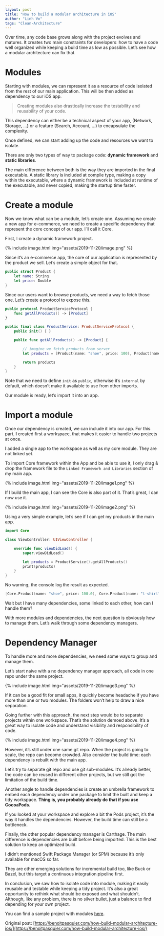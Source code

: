 ```yaml
---
layout: post
title: "How to build a modular architecture in iOS"
author: "Linh Vo"
tags: "Clean-Architecture"
---
```


Over time, any code base grows along with the project evolves and matures. It creates two main constraints for developers: how to have a code well organized while keeping a build time as low as possible. Let’s see how a modular architecture can fix that.

# Modules

Starting with modules, we can represent it as a resource of code isolated from the rest of our main application. This will be then added as dependency to our iOS app.

> Creating modules also drastically increase the testability and reusability of your code.

This dependency can either be a technical aspect of your app, (Network, Storage, …) or a feature (Search, Account, …) to encapsulate the complexity.

Once defined, we can start adding up the code and resources we want to isolate.

There are only two types of way to package code: **dynamic framework** and **static libraries**.

The main difference between both is the way they are imported in the final executable. A static library is included at compile type, making a copy within the executable, where a dynamic framework is included at runtime of the executable, and never copied, making the startup time faster.

# Create a module

Now we know what can be a module, let’s create one. Assuming we create a new app for e-commerce, we need to create a specific dependency that represent the core concept of our app. I’ll call it Core.

First, I create a dynamic framework project.

{% include image.html
img="assets/2019-11-20/image.png" %}

Since it’s an e-commerce app, the core of our application is represented by the product we sell. Let’s create a simple object for that.

```swift
public struct Product {
    let name: String
    let price: Double
}
```

Since our users want to browse products, we need a way to fetch those one. Let’s create a protocol to expose this.

```swift
public protocol ProductServiceProtocol {
    func getAllProducts() -> [Product]
}

public final class ProductService: ProductServiceProtocol {
    public init() { }

    public func getAllProducts() -> [Product] {

        // imagine we fetch products from server
        let products = [Product(name: "shoe", price: 100), Product(name: "t-shirt", price: 30)]

        return products
    }
}
```

Note that we need to define `init` as `public`, otherwise it’s `internal` by default, which doesn’t make it available to use from other imports.

Our module is ready, let’s import it into an app.

# Import a module

Once our dependency is created, we can include it into our app. For this part, I created first a workspace, that makes it easier to handle two projects at once.

I added a single app to the workspace as well as my core module. They are not linked yet.

To import Core framework within the App and be able to use it, I only drag & drop the framework file to the `Linked Framework and Libraries` section of my main app.

{% include image.html
img="assets/2019-11-20/image1.png" %}

If I build the main app, I can see the Core is also part of it. That’s great, I can now use it.

{% include image.html
img="assets/2019-11-20/image2.png" %}

Using a very simple example, let’s see if I can get my products in the main app.

```swift
import Core

class ViewController: UIViewController {

    override func viewDidLoad() {
        super.viewDidLoad()

        let products = ProductService().getAllProducts()
        print(products)
    }
}
```

No warning, the console log the result as expected.

```swift
[Core.Product(name: "shoe", price: 100.0), Core.Product(name: "t-shirt", price: 30.0)]
```

Wait but I have many dependencies, some linked to each other, how can I handle them?

With more modules and dependencies, the next question is obviously how to manage them. Let’s walk through some dependency managers.

# Dependency Manager

To handle more and more dependencies, we need some ways to group and manage them.

Let’s start naive with a no dependency manager approach, all code in one repo under the same project.

{% include image.html
img="assets/2019-11-20/image3.png" %}

If it can be a good fit for small apps, it quickly become headache if you have more than one or two modules. The folders won’t help to draw a nice separation.

Going further with this approach, the next step would be to separate projects within one workspace. That’s the solution demoed above. It’s a great way to isolate code and understand visibility and responsibility of code.

{% include image.html
img="assets/2019-11-20/image4.png" %}

However, it’s still under one same git repo. When the project is going to scale, the repo can become crowded. Also consider the build time: each dependency is rebuilt with the main app.

Let’s try to separate git repo and use git sub-modules. It’s already better, the code can be reused in different other projects, but we still got the limitation of the build time.

Another angle to handle dependencies is create an umbrella framework to embed each dependency under one package to limit the built and keep a tidy workspace. **Thing is, you probably already do that if you use CocoaPods.**

If you looked at your workspace and explore a bit the Pods project, it’s the way it handles the dependencies. However, the build time can still be a bottleneck.

Finally, the other popular dependency manager is Carthage. The main difference is dependencies are built before being imported. This is the best solution to keep an optimized build.

I didn’t mentioned Swift Package Manager (or SPM) because it’s only available for macOS so far.

They are other emerging solutions for incremental build too, like Buck or Bazel, but this target a continuous integration pipeline first.

In conclusion, we saw how to isolate code into module, making it easily reusable and testable while keeping a tidy project. It’s also a great opportunity to rethink what should be exposed and what shouldn’t. Although, like any problem, there is no silver bullet, just a balance to find depending for your own project.

You can find a sample project with modules [here](https://github.com/popei69/samples).

Original post: [https://benoitpasquier.com/how-build-modular-architecture-ios/](https://benoitpasquier.com/how-build-modular-architecture-ios/)
